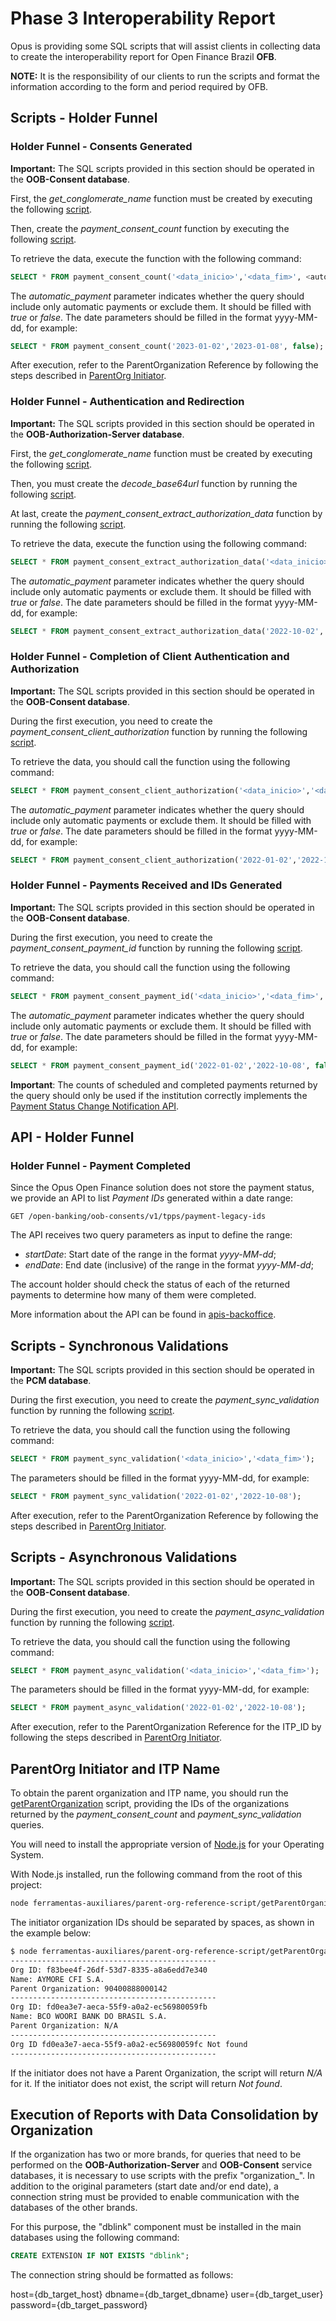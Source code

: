 # Phase 3 Interoperability Report

Opus is providing some SQL scripts that will assist clients in collecting data to create the interoperability report for Open Finance Brazil **OFB**.

**NOTE:** It is the responsibility of our clients to run the scripts and format the information according to the form and period required by OFB.

## Scripts - Holder Funnel

### Holder Funnel - Consents Generated

**Important:** The SQL scripts provided in this section should be operated in the **OOB-Consent database**.

First, the *get_conglomerate_name* function must be created by executing the following [script](../../commons/attachments/function_get_conglomerate_name.sql).

Then, create the *payment_consent_count* function by executing the following [script](attachments/payment_consent_function_count.sql).

To retrieve the data, execute the function with the following command:

```sql
SELECT * FROM payment_consent_count('<data_inicio>','<data_fim>', <automatic_payment>);
```

The *automatic_payment* parameter indicates whether the query should include only automatic payments or exclude them. It should be filled with *true* or *false*. The date parameters should be filled in the format yyyy-MM-dd, for example:

```sql
SELECT * FROM payment_consent_count('2023-01-02','2023-01-08', false);
```

After execution, refer to the ParentOrganization Reference by following the steps described in [ParentOrg Initiator](#parentorg-iniciador).

### Holder Funnel - Authentication and Redirection

**Important:** The SQL scripts provided in this section should be operated in the **OOB-Authorization-Server database**.

First, the *get_conglomerate_name* function must be created by executing the following [script](../../commons/attachments/function_get_conglomerate_name.sql).

Then, you must create the *decode_base64url* function by running the following [script](attachments/as_function_decode_base64url.sql).

At last, create the *payment_consent_extract_authorization_data* function by running the following [script](attachments/payment_consent_extract_authorization_data.sql).

To retrieve the data, execute the function using the following command:

```sql
SELECT * FROM payment_consent_extract_authorization_data('<data_inicio>','<data_fim>', <automatic_payment>);
```

The *automatic_payment* parameter indicates whether the query should include only automatic payments or exclude them. It should be filled with *true* or *false*. The date parameters should be filled in the format yyyy-MM-dd, for example:

```sql
SELECT * FROM payment_consent_extract_authorization_data('2022-10-02','2022-10-08', false);
```

### Holder Funnel - Completion of Client Authentication and Authorization

**Important:** The SQL scripts provided in this section should be operated in the **OOB-Consent database**.

During the first execution, you need to create the *payment_consent_client_authorization* function by running the following [script](attachments/payment_consent_client_authorization.sql).

To retrieve the data, you should call the function using the following command:

```sql
SELECT * FROM payment_consent_client_authorization('<data_inicio>','<data_fim>', <automatic_payment>);
```

The *automatic_payment* parameter indicates whether the query should include only automatic payments or exclude them. It should be filled with *true* or *false*. The date parameters should be filled in the format yyyy-MM-dd, for example:

```sql
SELECT * FROM payment_consent_client_authorization('2022-01-02','2022-10-08', false);
```

### Holder Funnel - Payments Received and IDs Generated

**Important:** The SQL scripts provided in this section should be operated in the **OOB-Consent database**.

During the first execution, you need to create the *payment_consent_payment_id* function by running the following [script](attachments/payment_consent_payment_id.sql).

To retrieve the data, you should call the function using the following command:

```sql
SELECT * FROM payment_consent_payment_id('<data_inicio>','<data_fim>', <automatic_payment>);
```

The *automatic_payment* parameter indicates whether the query should include only automatic payments or exclude them. It should be filled with *true* or *false*. The date parameters should be filled in the format yyyy-MM-dd, for example:

```sql
SELECT * FROM payment_consent_payment_id('2022-01-02','2022-10-08', false);
```

**Important**: The counts of scheduled and completed payments returned by the query should only be used if the institution correctly implements the [Payment Status Change Notification API](../../../backoffice-portal/apis-backoffice/readme.md#notificação-de-mudança-de-status-de-pagamento).

## API - Holder Funnel

### Holder Funnel - Payment Completed

Since the Opus Open Finance solution does not store the payment status, we provide an API to list *Payment IDs* generated within a date range:

```GET /open-banking/oob-consents/v1/tpps/payment-legacy-ids```

The API receives two query parameters as input to define the range:

- *startDate*: Start date of the range in the format *yyyy-MM-dd*;
- *endDate*: End date (inclusive) of the range in the format *yyyy-MM-dd*;

The account holder should check the status of each of the returned payments to determine how many of them were completed.

More information about the API can be found in [apis-backoffice](../../../backoffice-portal/apis-backoffice/readme.md).

## Scripts - Synchronous Validations

**Important:** The SQL scripts provided in this section should be operated in the **PCM database**.

During the first execution, you need to create the *payment_sync_validation* function by running the following [script](attachments/payment_sync_validation.sql).

To retrieve the data, you should call the function using the following command:

```sql
SELECT * FROM payment_sync_validation('<data_inicio>','<data_fim>');
```

The parameters should be filled in the format yyyy-MM-dd, for example:

```sql
SELECT * FROM payment_sync_validation('2022-01-02','2022-10-08');
```

After execution, refer to the ParentOrganization Reference by following the steps described in [ParentOrg Initiator](#parentorg-iniciador).

## Scripts - Asynchronous Validations

**Important:** The SQL scripts provided in this section should be operated in the **OOB-Consent database**.

During the first execution, you need to create the *payment_async_validation* function by running the following [script](attachments/payment_async_validation.sql).

To retrieve the data, you should call the function using the following command:

```sql
SELECT * FROM payment_async_validation('<data_inicio>','<data_fim>');
```

The parameters should be filled in the format yyyy-MM-dd, for example:

```sql
SELECT * FROM payment_async_validation('2022-01-02','2022-10-08');
```

After execution, refer to the ParentOrganization Reference for the ITP_ID by following the steps described in [ParentOrg Initiator](#parentorg-iniciador).

## ParentOrg Initiator and ITP Name

To obtain the parent organization and ITP name, you should run the [getParentOrganization](../../parent-org-reference-script/getParentOrganization.js) script, providing the IDs of the organizations returned by the *payment_consent_count* and *payment_sync_validation* queries.

You will need to install the appropriate version of [Node.js](https://nodejs.org/en/download) for your Operating System.

With Node.js installed, run the following command from the root of this project:

```bash
node ferramentas-auxiliares/parent-org-reference-script/getParentOrganization.js [IDs das Orgs Iniciadoras]
```

The initiator organization IDs should be separated by spaces, as shown in the example below:

```bash
$ node ferramentas-auxiliares/parent-org-reference-script/getParentOrganization.js f83bee4f-26df-53d7-8335-a8a6edd7e340 fd0ea3e7-aeca-55f9-a0a2-ec56980059fb fd0ea3e7-aeca-55f9-a0a2-ec56980059fc
----------------------------------------------
Org ID: f83bee4f-26df-53d7-8335-a8a6edd7e340
Name: AYMORE CFI S.A.
Parent Organization: 90400888000142
----------------------------------------------
Org ID: fd0ea3e7-aeca-55f9-a0a2-ec56980059fb
Name: BCO WOORI BANK DO BRASIL S.A.
Parent Organization: N/A
----------------------------------------------
Org ID fd0ea3e7-aeca-55f9-a0a2-ec56980059fc Not found
----------------------------------------------
```

If the initiator does not have a Parent Organization, the script will return *N/A* for it. If the initiator does not exist, the script will return *Not found*.

## Execution of Reports with Data Consolidation by Organization

If the organization has two or more brands, for queries that need to be performed on the **OOB-Authorization-Server** and **OOB-Consent** service databases, it is necessary to use scripts with the prefix "organization_". In addition to the original parameters (start date and/or end date), a connection string must be provided to enable communication with the databases of the other brands.

For this purpose, the "dblink" component must be installed in the main databases using the following command:

```sql
CREATE EXTENSION IF NOT EXISTS "dblink";
```

The connection string should be formatted as follows:

host={db_target_host} dbname={db_target_dbname} user={db_target_user} password={db_target_password}
